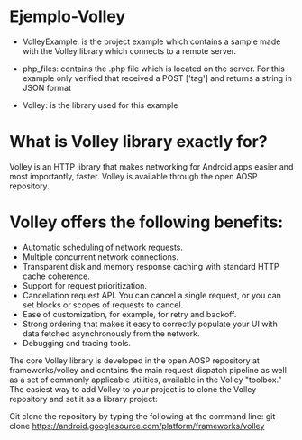 Ejemplo-Volley
==============

-  VolleyExample:  is the project example which contains a sample made with the Volley library which connects to a remote server.

-  php_files: contains the .php file which is located on the server. For this example only verified that received a POST ['tag'] and returns a string in JSON format

-  Volley: is the library used for this example


What is Volley library exactly for?
===================================
Volley is an HTTP library that makes networking for Android apps easier and most importantly, faster. Volley is available through the open AOSP repository.

Volley offers the following benefits:
======================================
- Automatic scheduling of network requests.
- Multiple concurrent network connections.
- Transparent disk and memory response caching with standard HTTP cache coherence.
- Support for request prioritization.
- Cancellation request API. You can cancel a single request, or you can set blocks or scopes of requests to cancel.
- Ease of customization, for example, for retry and backoff.
- Strong ordering that makes it easy to correctly populate your UI with data fetched asynchronously from the network.
- Debugging and tracing tools.


The core Volley library is developed in the open AOSP repository at frameworks/volley and contains the main request dispatch pipeline as well as a set of commonly applicable utilities, available in the Volley "toolbox." The easiest way to add Volley to your project is to clone the Volley repository and set it as a library project:

Git clone the repository by typing the following at the command line:
git clone https://android.googlesource.com/platform/frameworks/volley

